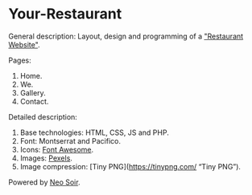 
# Your-Restaurant

General description:
Layout, design and programming of a ["Restaurant Website"](https://yourestaurant.neosoir.com/ "Your Restaurant").

Pages:
1) Home.
2) We.
3) Gallery.
4) Contact.

Detailed description:
1) Base technologies: HTML, CSS, JS and PHP.
2) Font: Montserrat and Pacifico.
4) Icons: [Font Awesome](https://fontawesome.com/ "Font Awesome").
5) Images: [Pexels](https://www.pexels.com/es-es/ "Pexels").
6) Image compression: [Tiny PNG](https://tinypng.com/ “Tiny PNG”).

Powered by [Neo Soir](https://neosoir.com/contact/ "Neo Soir").
